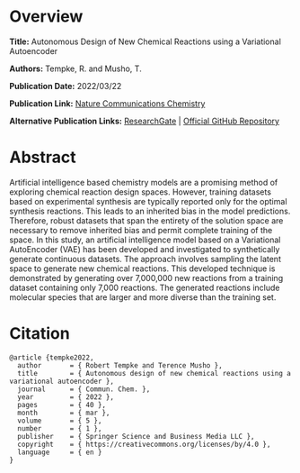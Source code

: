 # Overview
**Title:**
Autonomous Design of New Chemical Reactions using a Variational Autoencoder

**Authors:**
Tempke, R. and Musho, T.

**Publication Date:**
2022/03/22

**Publication Link:**
[Nature Communications Chemistry](https://www.nature.com/articles/s42004-022-00647-x)

**Alternative Publication Links:**
[ResearchGate](https://www.researchgate.net/publication/359404624_Autonomous_design_of_new_chemical_reactions_using_a_variational_autoencoder) |
[Official GitHub Repository](https://github.com/Dr-Musho-Research-Group/AGoRaS)


# Abstract
Artificial intelligence based chemistry models are a promising method of exploring chemical reaction design spaces. 
However, training datasets based on experimental synthesis are typically reported only for the optimal synthesis reactions. 
This leads to an inherited bias in the model predictions. 
Therefore, robust datasets that span the entirety of the solution space are necessary to remove inherited bias and permit complete training of the space. 
In this study, an artificial intelligence model based on a Variational AutoEncoder (VAE) has been developed and investigated to synthetically generate continuous datasets. 
The approach involves sampling the latent space to generate new chemical reactions. 
This developed technique is demonstrated by generating over 7,000,000 new reactions from a training dataset containing only 7,000 reactions. 
The generated reactions include molecular species that are larger and more diverse than the training set.


# Citation
```
@article {tempke2022,
  author       = { Robert Tempke and Terence Musho },
  title        = { Autonomous design of new chemical reactions using a variational autoencoder },
  journal      = { Commun. Chem. },
  year         = { 2022 },
  pages        = { 40 },
  month        = { mar },
  volume       = { 5 },
  number       = { 1 },
  publisher    = { Springer Science and Business Media LLC },
  copyright    = { https://creativecommons.org/licenses/by/4.0 },
  language     = { en }
}
```

